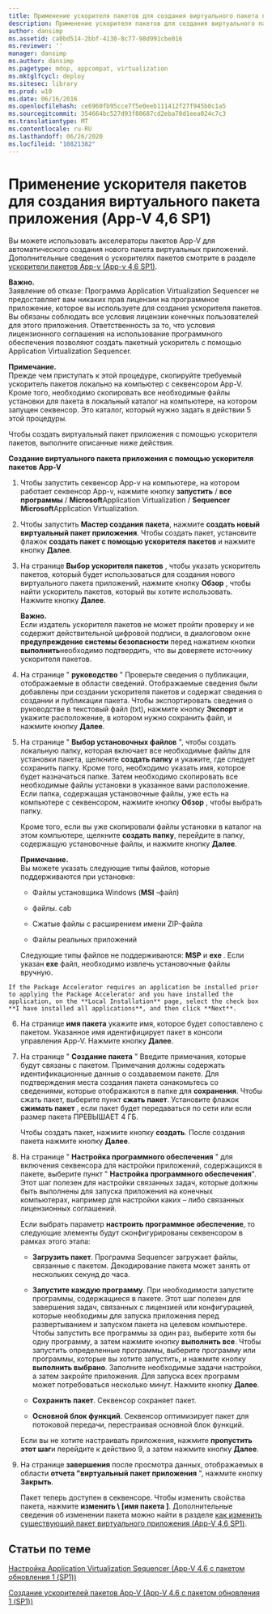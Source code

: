 ```yaml
---
title: Применение ускорителя пакетов для создания виртуального пакета приложения (App-V 4,6 SP1)
description: Применение ускорителя пакетов для создания виртуального пакета приложения (App-V 4,6 SP1)
author: dansimp
ms.assetid: ca0bd514-2bbf-4130-8c77-98d991cbe016
ms.reviewer: ''
manager: dansimp
ms.author: dansimp
ms.pagetype: mdop, appcompat, virtualization
ms.mktglfcycl: deploy
ms.sitesec: library
ms.prod: w10
ms.date: 06/16/2016
ms.openlocfilehash: ce6960fb95cce7f5e0eeb111412f27f945b0c1a5
ms.sourcegitcommit: 354664bc527d93f80687cd2eba70d1eea024c7c3
ms.translationtype: MT
ms.contentlocale: ru-RU
ms.lasthandoff: 06/26/2020
ms.locfileid: "10821382"
---
```

# Применение ускорителя пакетов для создания виртуального пакета приложения (App-V 4,6 SP1)


Вы можете использовать акселераторы пакетов App-V для автоматического создания нового пакета виртуальных приложений. Дополнительные сведения о ускорителях пакетов смотрите в разделе [ускорители пакетов App-v (App-v 4,6 SP1)](about-app-v-package-accelerators--app-v-46-sp1-.md).

**Важно.**  
Заявление об отказе: Программа Application Virtualization Sequencer не предоставляет вам никаких прав лицензии на программное приложение, которое вы используете для создания ускорителя пакетов. Вы обязаны соблюдать все условия лицензии конечных пользователей для этого приложения. Ответственность за то, что условия лицензионного соглашения на использование программного обеспечения позволяют создать пакетный ускоритель с помощью Application Virtualization Sequencer.



**Примечание.**  
Прежде чем приступать к этой процедуре, скопируйте требуемый ускоритель пакетов локально на компьютер с секвенсором App-V. Кроме того, необходимо скопировать все необходимые файлы установки для пакета в локальный каталог на компьютере, на котором запущен секвенсор. Это каталог, который нужно задать в действии 5 этой процедуры.



Чтобы создать виртуальный пакет приложения с помощью ускорителя пакетов, выполните описанные ниже действия.

**Создание виртуального пакета приложения с помощью ускорителя пакетов App-V**

1. Чтобы запустить секвенсор App-v на компьютере, на котором работает секвенсор App-v, нажмите кнопку **запустить**  /  **все программы**  /  **Microsoft**Application Virtualization  /  **Sequencer Microsoft**Application Virtualization.

2. Чтобы запустить **Мастер создания пакета**, нажмите **создать новый виртуальный пакет приложения**. Чтобы создать пакет, установите флажок **создать пакет с помощью ускорителя пакетов** и нажмите кнопку **Далее**.

3. На странице **Выбор ускорителя пакетов** , чтобы указать ускоритель пакетов, который будет использоваться для создания нового виртуального пакета приложений, нажмите кнопку **Обзор** , чтобы найти ускоритель пакетов, который вы хотите использовать. Нажмите кнопку **Далее**.

   **Важно.**  
   Если издатель ускорителя пакетов не может пройти проверку и не содержит действительной цифровой подписи, в диалоговом окне **предупреждение системы безопасности** перед нажатием кнопки **выполнить**необходимо подтвердить, что вы доверяете источнику ускорителя пакетов.



4. На странице " **руководство** " Проверьте сведения о публикации, отображаемые в области сведений. Отображаемые сведения были добавлены при создании ускорителя пакетов и содержат сведения о создании и публикации пакета. Чтобы экспортировать сведения о руководстве в текстовый файл (txt), нажмите кнопку **Экспорт** и укажите расположение, в котором нужно сохранить файл, и нажмите кнопку **Далее**.

5. На странице " **Выбор установочных файлов** ", чтобы создать локальную папку, которая включает все необходимые файлы для установки пакета, щелкните **создать папку** и укажите, где следует сохранить папку. Кроме того, необходимо указать имя, которое будет назначаться папке. Затем необходимо скопировать все необходимые файлы установки в указанное вами расположение. Если папка, содержащая установочные файлы, уже есть на компьютере с секвенсором, нажмите кнопку **Обзор** , чтобы выбрать папку.

   Кроме того, если вы уже скопировали файлы установки в каталог на этом компьютере, щелкните **создать папку**, перейдите в папку, содержащую установочные файлы, и нажмите кнопку **Далее**.

   **Примечание.**  
   Вы можете указать следующие типы файлов, которые поддерживаются при установке:

   -   Файлы установщика Windows (**MSI** -файл)

   -   файлы. cab

   -   Сжатые файлы с расширением имени ZIP-файла

   -   Файлы реальных приложений

   Следующие типы файлов не поддерживаются: **MSP** и <strong> exe </strong> . Если указан **exe** файл, необходимо извлечь установочные файлы вручную.



~~~
If the Package Accelerator requires an application be installed prior to applying the Package Accelerator and you have installed the application, on the **Local Installation** page, select the check box **I have installed all applications**, and then click **Next**.
~~~

6. На странице **имя пакета** укажите имя, которое будет сопоставлено с пакетом. Указанное имя идентифицирует пакет в консоли управления App-V. Нажмите кнопку **Далее**.

7. На странице " **Создание пакета** " Введите примечания, которые будут связаны с пакетом. Примечания должны содержать идентификационные данные о создаваемом пакете. Для подтверждения места создания пакета ознакомьтесь со сведениями, которые отображаются в папке для **сохранения**. Чтобы сжать пакет, выберите пункт **сжать пакет**. Установите флажок **сжимать пакет** , если пакет будет передаваться по сети или если размер пакета ПРЕВЫШАЕТ 4 ГБ.

   Чтобы создать пакет, нажмите кнопку **создать**. После создания пакета нажмите кнопку **Далее**.

8. На странице " **Настройка программного обеспечения** " для включения секвенсора для настройки приложений, содержащихся в пакете, выберите пункт " **Настройка программного обеспечения**". Этот шаг полезен для настройки связанных задач, которые должны быть выполнены для запуска приложения на конечных компьютерах, например для настройки каких – либо связанных лицензионных соглашений.

   Если выбрать параметр **настроить программное обеспечение**, то следующие элементы будут сконфигурированы секвенсором в рамках этого этапа:

   -   **Загрузить пакет**. Программа Sequencer загружает файлы, связанные с пакетом. Декодирование пакета может занять от нескольких секунд до часа.

   -   **Запустите каждую программу**. При необходимости запустите программы, содержащиеся в пакете. Этот шаг полезен для завершения задач, связанных с лицензией или конфигурацией, которые необходимы для запуска приложения перед развертыванием и запуском пакета на целевом компьютере. Чтобы запустить все программы за один раз, выберите хотя бы одну программу, а затем нажмите кнопку **выполнить все**. Чтобы запустить определенные программы, выберите программу или программы, которые вы хотите запустить, и нажмите кнопку **выполнить выбрано**. Заполните необходимые задачи настройки, а затем закройте приложения. Для запуска всех программ может потребоваться несколько минут. Нажмите кнопку **Далее**.

   -   **Сохранить пакет**. Секвенсор сохраняет пакет.

   -   **Основной блок функций**. Секвенсор оптимизирует пакет для потоковой передачи, перестраивая основной блок функций.

   Если вы не хотите настраивать приложения, нажмите **пропустить этот шаг**и перейдите к действию 9, а затем нажмите кнопку **Далее**.

9. На странице **завершения** после просмотра данных, отображаемых в области **отчета "виртуальный пакет приложения** ", нажмите кнопку **Закрыть**.

   Пакет теперь доступен в секвенсоре. Чтобы изменить свойства пакета, нажмите **изменить \ [имя пакета \]**. Дополнительные сведения об изменении пакета можно найти в разделе [как изменить существующий пакет виртуального приложения (App-V 4,6 SP1)](how-to-modify-an-existing-virtual-application-package--app-v-46-sp1-.md).

## Статьи по теме


[Настройка Application Virtualization Sequencer (App-V 4.6 с пакетом обновления 1 (SP1))](configuring-the-application-virtualization-sequencer--app-v-46-sp1-.md)

[Создание ускорителей пакетов App-V (App-V 4.6 с пакетом обновления 1 (SP1))](how-to-create-app-v-package-accelerators--app-v-46-sp1-.md)









